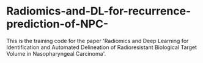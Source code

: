 # Radiomics-and-DL-for-recurrence-prediction-of-NPC-
This is the training code for the paper 'Radiomics and Deep Learning for Identification and Automated Delineation of Radioresistant Biological Target Volume in Nasopharyngeal Carcinoma'.
